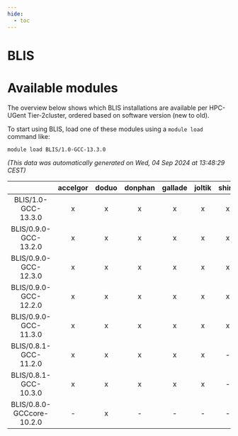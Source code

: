 ```yaml
---
hide:
  - toc
---
```


BLIS
====

# Available modules


The overview below shows which BLIS installations are available per HPC-UGent Tier-2cluster, ordered based on software version (new to old).

To start using BLIS, load one of these modules using a `module load` command like:

```shell
module load BLIS/1.0-GCC-13.3.0
```

*(This data was automatically generated on Wed, 04 Sep 2024 at 13:48:29 CEST)*  

| |accelgor|doduo|donphan|gallade|joltik|shinx|skitty|
| :---: | :---: | :---: | :---: | :---: | :---: | :---: | :---: |
|BLIS/1.0-GCC-13.3.0|x|x|x|x|x|x|x|
|BLIS/0.9.0-GCC-13.2.0|x|x|x|x|x|x|x|
|BLIS/0.9.0-GCC-12.3.0|x|x|x|x|x|x|x|
|BLIS/0.9.0-GCC-12.2.0|x|x|x|x|x|x|x|
|BLIS/0.9.0-GCC-11.3.0|x|x|x|x|x|x|x|
|BLIS/0.8.1-GCC-11.2.0|x|x|x|x|x|-|x|
|BLIS/0.8.1-GCC-10.3.0|x|x|x|x|x|-|x|
|BLIS/0.8.0-GCCcore-10.2.0|-|x|-|-|-|-|-|
